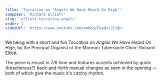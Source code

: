 ```yaml
---
title: 'Toccatina on ‘Angels We Have Heard On High’'
composer: 'Richard Elliott'
slug: 'elliott-toccatina-angels'
order: 1
videoUrl: 'https://www.youtube.com/embed/FayQsx2IjQU'
---
```


We being with a short and fun Toccatina on _Angels We Have Heard On High_, by
the Principal Organist of the Mormon Tabernacle Choir: Richard Elliott.

The piece is recast in 7/8 time and features accents achieved by quick
(treacherous?) back-and-forth manual changes as seen in the opening — both of
which give the music it's catchy rhythm.

